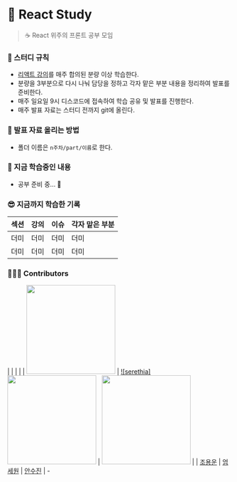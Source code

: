 # :book: React Study

> ☕ React 위주의 프론트 공부 모임  

### :thinking: 스터디 규칙
- [리액트 강의](https://www.udemy.com/course/best-react/)를 매주 합의된 분량 이상 학습한다.
- 분량을 3부분으로 다시 나눠 담당을 정하고 각자 맡은 부분 내용을 정리하여 발표를 준비한다.
- 매주 일요일 9시 디스코드에 접속하여 학습 공유 및 발표를 진행한다.
- 매주 발표 자료는 스터디 전까지 git에 올린다.  
 

### :pencil: 발표 자료 올리는 방법   
- 폴더 이름은 ```n주차/part/이름```로 한다.  
  


### 👀 지금 학습중인 내용 
- 공부 준비 중... 🤔

### 😎 지금까지 학습한 기록
  
| 섹션 | 강의 | 이슈 | 각자 맡은 부분 |
|    -    |    -     |   -   |   -  |
|더미| 더미	| 더미 | 더미 |
|더미| 더미 | 더미 | 더미 |


### 🙆‍♂️🙆 Contributors
|   |   |   |
| [<img src="https://avatars.githubusercontent.com/u/112466460" width="200">](https://github.com/chomchom96) |  [![serethia]<img src="https://avatars.githubusercontent.com/u/137035446" width="200">](https://github.com/serethia>) | <img src="" width="200"> | 
| [조용운](https://github.com/chomchom96) | [엄세원](https://github.com/serethia) | [안수진](https://github.com/sujinann) | -
  
